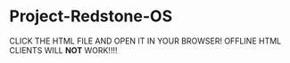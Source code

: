 # Project-Redstone-OS
CLICK THE HTML FILE AND OPEN IT IN YOUR BROWSER! OFFLINE HTML CLIENTS WILL **NOT** WORK!!!!
